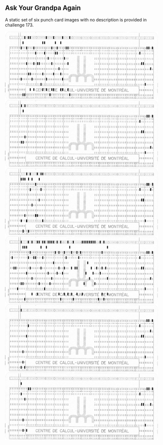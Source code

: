 Ask Your Grandpa Again
----------------------

A static set of six punch card images with no description is provided in
challenge 173.

![Punch Card A](./data/card-a.jpg)
![Punch Card B](./data/card-b.jpg)
![Punch Card C](./data/card-c.jpg)
![Punch Card D](./data/card-d.jpg)
![Punch Card E](./data/card-e.jpg)
![Punch Card F](./data/card-f.jpg)
